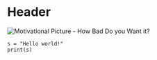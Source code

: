 # Header
![Motivational Picture - How Bad Do you Want it?](https://images.pexels.com/photos/576739/pexels-photo-576739.jpeg?auto=compress&cs=tinysrgb&w=1260&h=750&dpr=1)
```
s = "Hello world!"
print(s)
```
